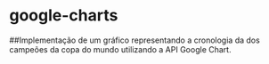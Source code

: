 # google-charts

##Implementação de um gráfico representando a cronologia da dos campeões da copa do mundo utilizando a API Google Chart.
